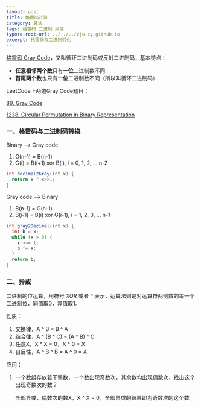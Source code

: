 ```yaml
---
layout: post
title: 格雷码计算
category: 算法
tags: 格雷码 二进制 异或
typora-root-url: ../../../zju-cy.github.io
excerpt: 格雷码与二进制转化
---
```


[格雷码 Gray Code](https://en.wikipedia.org/wiki/Gray_code)，又叫循环二进制码或反射二进制码，基本特点：

- **任意相邻两个数**只有**一位**二进制数不同
- **首尾两个数**也只有**一位**二进制数不同（所以叫循环二进制码）



LeetCode上两道Gray Code题目：

[89. Gray Code](https://leetcode.com/problems/gray-code)

[1238. Circular Permutation in Binary Representation](https://leetcode.com/problems/circular-permutation-in-binary-representation)



### 一、格雷码与二进制码转换

Binary --> Gray code

1. G(n-1) = B(n-1)
2. G(i) = B(i+1) xor B(i), i = 0, 1, 2, ... n-2

```java
int decimal2Gray(int x) {
  return x ^ x>>1;
}
```



Gray code --> Binary

1. B(n-1) = G(n-1)
2. B(i-1) = B(i) xor G(i-1), i = 1, 2, 3, ... n-1

```java
int gray2Decimal(int x) {
  int b = x;
  while (x > 0) {
    x >>= 1;
    b ^= x;
  }
  return b;
}
```



### 二、异或

二进制的位运算，用符号 *XOR* 或者 *^* 表示，运算法则是对运算符两侧数的每一个二进制位，同值取0，异值取1。

性质：

1. 交换律，A ^ B = B ^ A
2. 结合律，A ^ (B ^ C) = (A ^ B) ^ C
3. 任意X，X ^ X = 0，X ^ 0 = X
4. 自反性，A ^ B ^ B = A ^ 0 = A



应用：

1. 一个数组存放若干整数，一个数出现奇数次，其余数均出现偶数次，找出这个出现奇数次的数？

   全部异或，偶数次的数X，X ^ X = 0，全部异或的结果即为奇数次的这个数。
